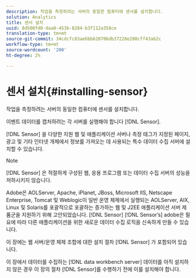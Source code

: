 ```yaml
---
description: 작업을 측정하려는 서버의 동일한 컴퓨터에 센서를 설치합니다.
solution: Analytics
title: 센서 설치
uuid: 8d500fd0-daa0-453b-8284-b3f112a358ce
translation-type: tm+mt
source-git-commit: 34cdcfc83ae6bb620706db37228e200cff43ab2c
workflow-type: tm+mt
source-wordcount: '200'
ht-degree: 2%

---
```



# 센서 설치{#installing-sensor}

작업을 측정하려는 서버의 동일한 컴퓨터에 센서를 설치합니다.

이벤트 데이터를 캡처하려는 각 서버를 실행해야 합니다 [!DNL Sensor].

[!DNL Sensor] 을 다양한 지원 웹 및 애플리케이션 서버나 측정 태그가 지정된 페이지, 광고 및 기타 인터넷 개체에서 정보를 가져오는 데 사용되는 특수 데이터 수집 서버에 설치할 수 있습니다.

>[!NOTE]
>
>[!DNL Sensor] 은 적절하게 구성된 웹, 응용 프로그램 또는 데이터 수집 서버의 성능을 저하시키지 않습니다.

Adobe은 AOLServer, Apache, iPlanet, JBoss, Microsoft IIS, Netscape Enterprise, Tomcat 및 Weblogic이 일반 운영 체제에서 실행되는 AOLServer, AIX, Linux 및 Solaris를 포괄적으로 포괄하는 증가하는 웹 및 J2EE 애플리케이션 서버 제품군을 지원하기 위해 고안되었습니다. [!DNL Sensor] [!DNL Sensor’s] adobe은 필요에 따라 다른 애플리케이션을 위한 새로운 데이터 수집 로직을 신속하게 만들 수 있습니다.

이 장에는 웹 서버/운영 체제 조합에 대한 설치 절차 [!DNL Sensor] 가 포함되어 있습니다.

이 장에서 데이터를 수집하는 [!DNL data workbench server] 데이터를 아직 설치하지 않은 경우 이 장의 절차 [!DNL Sensor]를 수행하기 전에 이를 설치해야 합니다.
